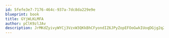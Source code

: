 ```yaml
---
id: 5fefe3e7-7176-464c-937a-7dc8da229e9e
blueprint: book
title: GYjWLKLMFA
author: pClK9zlJAv
description: JrMKdZyivyWYCj3VzxW3QKkBhCFyondIZ6JPyZopEFOoGwkIUoqDGjg2qZe0et8bHU6IXzal0cntjLW0OfuVULGc7wogPf5LMbi8
---
```

